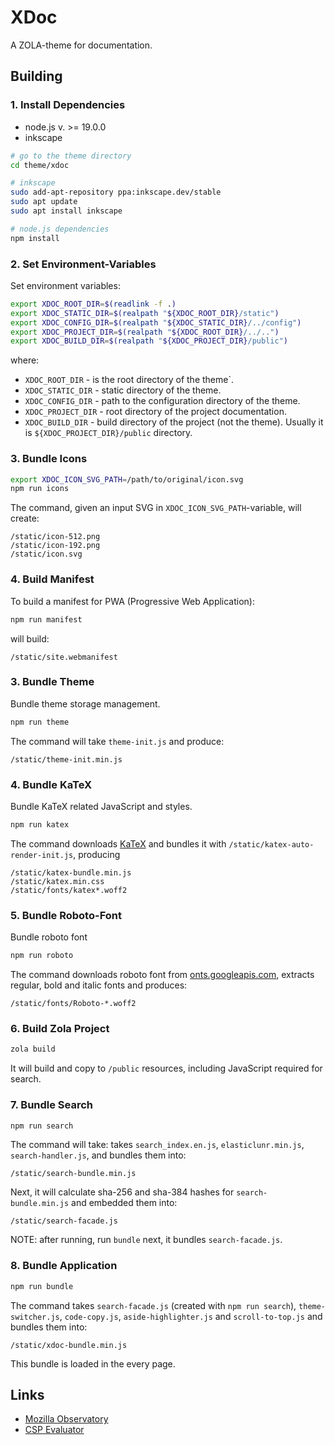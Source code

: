 # XDoc

A ZOLA-theme for documentation.

## Building

### 1. Install Dependencies

- node.js v. >= 19.0.0
- inkscape

```bash
# go to the theme directory
cd theme/xdoc

# inkscape
sudo add-apt-repository ppa:inkscape.dev/stable
sudo apt update
sudo apt install inkscape

# node.js dependencies
npm install
```

### 2. Set Environment-Variables

Set environment variables:

```bash
export XDOC_ROOT_DIR=$(readlink -f .)
export XDOC_STATIC_DIR=$(realpath "${XDOC_ROOT_DIR}/static")
export XDOC_CONFIG_DIR=$(realpath "${XDOC_STATIC_DIR}/../config")
export XDOC_PROJECT_DIR=$(realpath "${XDOC_ROOT_DIR}/../..")
export XDOC_BUILD_DIR=$(realpath "${XDOC_PROJECT_DIR}/public")
```

where:

- `XDOC_ROOT_DIR` - is the root directory of the theme`.
- `XDOC_STATIC_DIR` - static directory of the theme.
- `XDOC_CONFIG_DIR` - path to the configuration directory of the theme.
- `XDOC_PROJECT_DIR` - root directory of the project documentation.
- `XDOC_BUILD_DIR` - build directory of the project (not the theme). Usually it is `${XDOC_PROJECT_DIR}/public` directory.

### 3. Bundle Icons

```bash
export XDOC_ICON_SVG_PATH=/path/to/original/icon.svg
npm run icons
```

The command, given an input SVG in `XDOC_ICON_SVG_PATH`-variable, will create:

```text
/static/icon-512.png
/static/icon-192.png
/static/icon.svg
```

### 4. Build Manifest

To build a manifest for PWA (Progressive Web Application):

```bash
npm run manifest
```

will build:

```text
/static/site.webmanifest
```

### 3. Bundle Theme

Bundle theme storage management.

```bash
npm run theme
```

The command will take `theme-init.js` and produce:

```text
/static/theme-init.min.js
```

### 4. Bundle KaTeX

Bundle KaTeX related JavaScript and styles.

```bash
npm run katex
```

The command downloads [KaTeX](https://github.com/KaTeX/) and bundles it with `/static/katex-auto-render-init.js`, producing

```text
/static/katex-bundle.min.js
/static/katex.min.css
/static/fonts/katex*.woff2
```

### 5. Bundle Roboto-Font

Bundle roboto font

```bash
npm run roboto
```

The command downloads roboto font from [onts.googleapis.com](https://fonts.googleapis.com), extracts regular, bold and italic fonts and produces:

```
/static/fonts/Roboto-*.woff2
```

### 6. Build Zola Project

```bash
zola build
```

It will build and copy to `/public` resources, including JavaScript required for search.

### 7. Bundle Search

```bash
npm run search
```

The command will take: takes `search_index.en.js`, `elasticlunr.min.js`, `search-handler.js`, and bundles them into:

```text
/static/search-bundle.min.js
```

Next, it will calculate sha-256 and sha-384 hashes for `search-bundle.min.js` and embedded them into:

```text
/static/search-facade.js
```

NOTE: after running, run `bundle` next, it bundles `search-facade.js`.

### 8. Bundle Application

```bash
npm run bundle
```

The command takes `search-facade.js` (created with `npm run search`), `theme-switcher.js`, `code-copy.js`, `aside-highlighter.js` and `scroll-to-top.js` and bundles them into:

```text
/static/xdoc-bundle.min.js
```

This bundle is loaded in the every page.

## Links

- [Mozilla Observatory ](https://observatory.mozilla.org/)
- [CSP Evaluator](https://csp-evaluator.withgoogle.com/)
